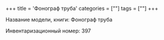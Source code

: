+++
title = 'Фонограф труба'
categories = [""]
tags = [""]
+++

Название модели, книги: Фонограф труба

Инвентаризационный номер: 397

